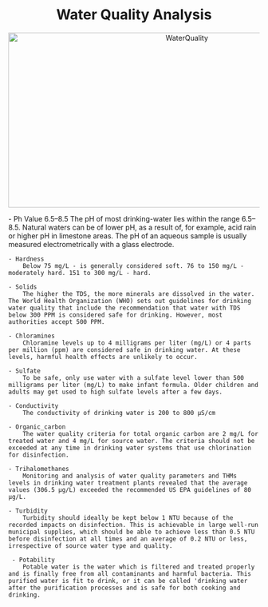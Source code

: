 <H1 align="center">Water Quality Analysis</H1>
<p align="center">
<a>
    <img alt="WaterQuality" src="https://64.media.tumblr.com/2f6a660218aaebd9ddb1c6ac9f3702b0/tumblr_one3sd8TXb1w1cbgho1_400.gif" width="700" height="350" >
 </a>
  </p>

<p>
    - Ph Value
        6.5–8.5
        The pH of most drinking-water lies within the range 6.5–8.5. Natural waters can be of lower pH, as a result of, for example, acid rain or higher pH in limestone areas. The pH of an aqueous sample is usually measured electrometrically with a glass electrode.

    - Hardness
        Below 75 mg/L - is generally considered soft. 76 to 150 mg/L - moderately hard. 151 to 300 mg/L - hard.

    - Solids
        The higher the TDS, the more minerals are dissolved in the water. The World Health Organization (WHO) sets out guidelines for drinking water quality that include the recommendation that water with TDS below 300 PPM is considered safe for drinking. However, most authorities accept 500 PPM.
    
    - Chloramines
        Chloramine levels up to 4 milligrams per liter (mg/L) or 4 parts per million (ppm) are considered safe in drinking water. At these levels, harmful health effects are unlikely to occur.

    - Sulfate
        To be safe, only use water with a sulfate level lower than 500 milligrams per liter (mg/L) to make infant formula. Older children and adults may get used to high sulfate levels after a few days.

    - Conductivity
        The conductivity of drinking water is 200 to 800 μS/cm

    - Organic_carbon
        The water quality criteria for total organic carbon are 2 mg/L for treated water and 4 mg/L for source water. The criteria should not be exceeded at any time in drinking water systems that use chlorination for disinfection.
    
    - Trihalomethanes
        Monitoring and analysis of water quality parameters and THMs levels in drinking water treatment plants revealed that the average values (306.5 μg/L) exceeded the recommended US EPA guidelines of 80 μg/L.

    - Turbidity
        Turbidity should ideally be kept below 1 NTU because of the recorded impacts on disinfection. This is achievable in large well-run municipal supplies, which should be able to achieve less than 0.5 NTU before disinfection at all times and an average of 0.2 NTU or less, irrespective of source water type and quality.

     - Potability
        Potable water is the water which is filtered and treated properly and is finally free from all contaminants and harmful bacteria. This purified water is fit to drink, or it can be called 'drinking water after the purification processes and is safe for both cooking and drinking.
</p>